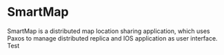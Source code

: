 SmartMap
========
SmartMap is a distributed map location sharing application, which uses Paxos to manage distributed replica and IOS application as user interface. Test
